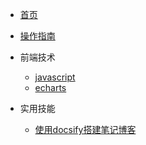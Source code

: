 <!-- docs/_sidebar.md -->

* [首页](/README)
* [操作指南](/guide)

* 前端技术
    * [javascript](/01/javascript/)
    * [echarts](/01/echarts/)

* 实用技能
    * [使用docsify搭建笔记博客](/实用技能/使用docsify搭建笔记博客/)
